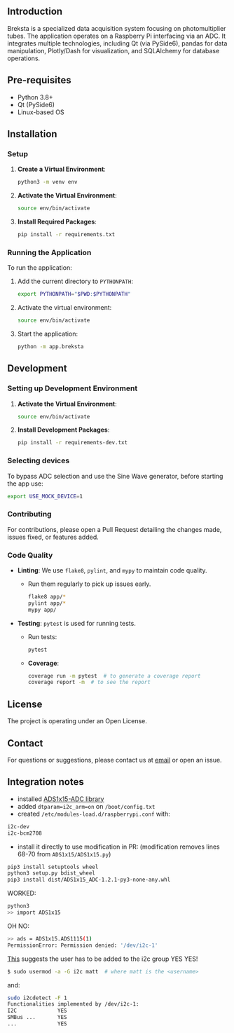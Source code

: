 ## Introduction

Breksta is a specialized data acquisition system focusing on photomultiplier tubes. The application operates on a Raspberry Pi interfacing via an ADC. It integrates multiple technologies, including Qt (via PySide6), pandas for data manipulation, Plotly/Dash for visualization, and SQLAlchemy for database operations.

## Pre-requisites

- Python 3.8+
- Qt (PySide6)
- Linux-based OS

## Installation

### Setup

1. **Create a Virtual Environment**:
    ```bash
    python3 -m venv env
    ```

2. **Activate the Virtual Environment**:
    ```bash
    source env/bin/activate
    ```

3. **Install Required Packages**:
    ```bash
    pip install -r requirements.txt
    ```

### Running the Application

To run the application:

1. Add the current directory to `PYTHONPATH`:
    ```bash
    export PYTHONPATH="$PWD:$PYTHONPATH"
    ```

2. Activate the virtual environment:
    ```bash
    source env/bin/activate
    ```

3. Start the application:
    ```bash
    python -m app.breksta
    ```

## Development

### Setting up Development Environment

1. **Activate the Virtual Environment**:
    ```bash
    source env/bin/activate
    ```

2. **Install Development Packages**:
    ```bash
    pip install -r requirements-dev.txt
    ```

### Selecting devices

To bypass ADC selection and use the Sine Wave generator, before starting the app use:
```sh
export USE_MOCK_DEVICE=1
```

### Contributing

For contributions, please open a Pull Request detailing the changes made, issues fixed, or features added.

### Code Quality

- **Linting**: We use `flake8`, `pylint`, and `mypy` to maintain code quality.
  - Run them regularly to pick up issues early.
    ```bash
    flake8 app/*
    pylint app/*
    mypy app/
    ```

- **Testing**: `pytest` is used for running tests.
  - Run tests:
    ```bash
    pytest
    ```
  - **Coverage**:
    ```bash
    coverage run -m pytest  # to generate a coverage report
    coverage report -m  # to see the report
    ```

## License

The project is operating under an Open License.

## Contact

For questions or suggestions, please contact us at [email](mailto:example@example.com) or open an issue.


## Integration notes

- installed [ADS1x15-ADC library](https://github.com/chandrawi/ADS1x15-ADC)
- added `dtparam=i2c_arm=on` on `/boot/config.txt`
- created `/etc/modules-load.d/raspberrypi.conf` with:

```txt
i2c-dev
i2c-bcm2708
```

- install it directly to use modification in PR:
(modification removes lines 68-70 from `ADS1x15/ADS1x15.py`)

```txt
pip3 install setuptools wheel
python3 setup.py bdist_wheel
pip3 install dist/ADS1x15_ADC-1.2.1-py3-none-any.whl
```

WORKED:

```sh
python3
>> import ADS1x15
```

OH NO:

```sh
>> ads = ADS1x15.ADS1115(1)
PermissionError: Permission denied: '/dev/i2c-1'
```

[This](https://raspberrypi.stackexchange.com/questions/51375/how-to-allow-i2c-access-for-non-root-users) suggests the user has to be added to the i2c group
YES YES!

```sh
$ sudo usermod -a -G i2c matt  # where matt is the <username>
```

and:

```sh
sudo i2cdetect -F 1
Functionalities implemented by /dev/i2c-1:
I2C             YES
SMBus ...       YES
...             YES
```
